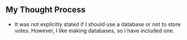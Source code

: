 ## My Thought Process
* It was not explicitly stated if I should use a database or not to store votes.  However, I like making databases, so I have included one.